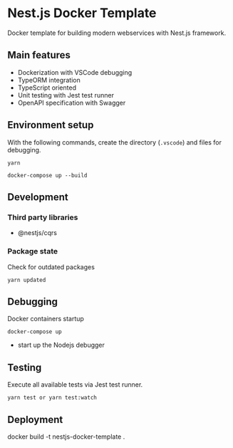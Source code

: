 # Nest.js Docker Template

Docker template for building modern webservices with Nest.js framework.

## Main features

<ul>
    <li>Dockerization with VSCode debugging</li>
    <li>TypeORM integration</li>
    <li>TypeScript oriented</li>
    <li>Unit testing with Jest test runner</li>
    <li>OpenAPI specification with Swagger</li>
</ul>

## Environment setup

With the following commands, create the directory (`.vscode`) and files for debugging.

```
yarn
```

```
docker-compose up --build
```

## Development

### Third party libraries

<ul>
    <li>@nestjs/cqrs</li>
</ul>

### Package state

Check for outdated packages

```
yarn updated
```

## Debugging

Docker containers startup

```
docker-compose up
```

- start up the Nodejs debugger

## Testing

Execute all available tests via Jest test runner.

```
yarn test or yarn test:watch
```

## Deployment

docker build -t nestjs-docker-template .
